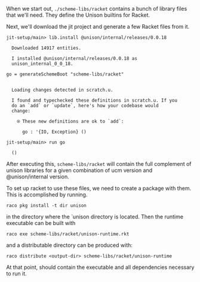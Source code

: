 
When we start out, `./scheme-libs/racket` contains a bunch of library files that we'll need. They define the Unison builtins for Racket.

Next, we'll download the jit project and generate a few Racket files from it.

```ucm
jit-setup/main> lib.install @unison/internal/releases/0.0.18

  Downloaded 14917 entities.

  I installed @unison/internal/releases/0.0.18 as
  unison_internal_0_0_18.

```
```unison
go = generateSchemeBoot "scheme-libs/racket"
```

```ucm

  Loading changes detected in scratch.u.

  I found and typechecked these definitions in scratch.u. If you
  do an `add` or `update`, here's how your codebase would
  change:
  
    ⍟ These new definitions are ok to `add`:
    
      go : '{IO, Exception} ()

```
```ucm
jit-setup/main> run go

  ()

```
After executing this, `scheme-libs/racket` will contain the full
complement of unison libraries for a given combination of ucm version
and @unison/internal version.

To set up racket to use these files, we need to create a package with
them. This is accomplished by running.

    raco pkg install -t dir unison

in the directory where the `unison directory is located. Then the
runtime executable can be built with

    raco exe scheme-libs/racket/unison-runtime.rkt

and a distributable directory can be produced with:

    raco distribute <output-dir> scheme-libs/racket/unison-runtime

At that point, <output-dir> should contain the executable and all
dependencies necessary to run it.

